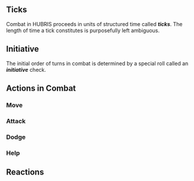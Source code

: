 ## Ticks
Combat in HUBRIS proceeds in units of structured time called ***ticks***. The length of time a tick constitutes is purposefully left ambiguous.

## Initiative
The initial order of turns in combat is determined by a special roll called an ***initiative*** check. 

## Actions in Combat
### Move
### Attack
### Dodge
### Help
## Reactions
